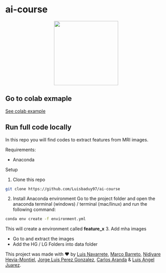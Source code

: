 # ai-course

<p align="center">
  <a href="http://www.robotspacebrain.com/wp-content/uploads/2011/12/MRI-Coronal.gif"><img src="https://external-content.duckduckgo.com/iu/?u=http%3A%2F%2Fwww.robotspacebrain.com%2Fwp-content%2Fuploads%2F2011%2F12%2FMRI-Coronal.gif&f=1&nofb=1" width="200px"/></a>
</p>

## Go to colab exmaple
<a href='https://colab.research.google.com/drive/1zAStFa6qOqzfzc2vqaFwbdn3yTB4EFQf?usp=sharing#scrollTo=MJwj22cMITZ8' target="_blank">See colab example</a>

## Run full code locally

In this repo you will find codes to extract features from MRI images.

Requirements:
* Anaconda

Setup

1. Clone this repo
```bash
git clone https://github.com/Luisbaduy97/ai-course
```
2. Install Anaconda environment
Go to the project folder and open the anaconda terminal (windows) / terminal (mac/linux) and run the following command:
```bash
conda env create -f environment.yml
```
This will create a environment called **feature_x**
3. Add mha images
* Go to <a href="https://github.com/LuisAngelJuarez/Workshop-in-Medical-Image-Intelligence" target="_blank"></a> and extract the images
* Add the HG / LG Folders into data folder

This project was made with :heart: by <a href='https://www.linkedin.com/in/luis-navarrete-baduy-53bb30176/' target="_blank">Luis Navarrete</a>, <a href='https://github.com/marcoagbarreto' target="_blank">Marco Barreto</a>, <a href='#'>Nidiyare Hevia-Montiel</a>, <a href='#'>Jorge Luis Perez Gonzalez</a>, <a href='#'>Carlos Aranda</a> & <a href='#'>Luis Angel Juarez</a>.